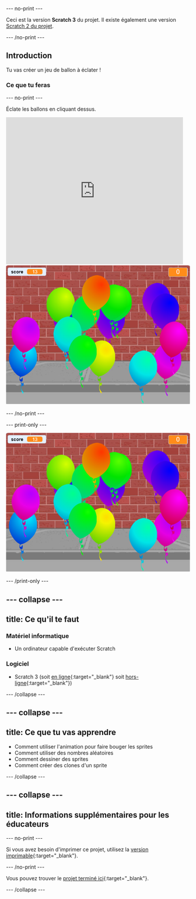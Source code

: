 --- no-print ---

Ceci est la version **Scratch 3** du projet. Il existe également une version [Scratch 2 du projet](https://projects.raspberrypi.org/fr-FR/projects/balloons-scratch2).

--- /no-print ---

## Introduction

Tu vas créer un jeu de ballon à éclater !


### Ce que tu feras

--- no-print ---

Éclate les ballons en cliquant dessus.

<div class="scratch-preview">
  <iframe allowtransparency="true" width="485" height="402" src="https://scratch.mit.edu/projects/embed/392881488/?autostart=false" frameborder="0" scrolling="no"></iframe>
  <img src="images/balloons-final.png">
</div>

--- /no-print ---

--- print-only ---

![projet terminé](images/balloons-final.png)

--- /print-only ---

--- collapse ---
---
title: Ce qu'il te faut
---

### Matériel informatique

+ Un ordinateur capable d'exécuter Scratch

### Logiciel

+ Scratch 3 (soit [en ligne](http://rpf.io/scratchon){:target="_blank"} soit [hors-ligne](http://rpf.io/scratchoff){:target="_blank"})

--- /collapse ---

--- collapse ---
---
title: Ce que tu vas apprendre
---

- Comment utiliser l'animation pour faire bouger les sprites
- Comment utiliser des nombres aléatoires
- Comment dessiner des sprites
- Comment créer des clones d'un sprite

--- /collapse ---

--- collapse ---
---
title: Informations supplémentaires pour les éducateurs
---

--- no-print ---

Si vous avez besoin d'imprimer ce projet, utilisez la [version imprimable](https://projects.raspberrypi.org/fr-FR/projects/balloons/print){:target="_blank"}.

--- /no-print ---

Vous pouvez trouver le [projet terminé ici](http://rpf.io/p/fr-FR/balloons-get){:target="_blank"}.

--- /collapse ---
